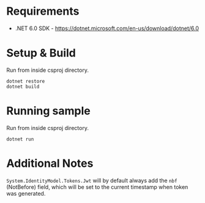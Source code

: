 # Requirements
* .NET 6.0 SDK - https://dotnet.microsoft.com/en-us/download/dotnet/6.0

# Setup & Build
Run from inside csproj directory.
```
dotnet restore
dotnet build
```

# Running sample
Run from inside csproj directory.
```
dotnet run
```

# Additional Notes
`System.IdentityModel.Tokens.Jwt` will by default always add the `nbf` (NotBefore) field, which will be set to the
current timestamp when token was generated.
